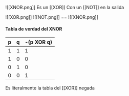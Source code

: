 ![[XNOR.png]]
Es un [[XOR]] Con un [[NOT]] en la salida 

![[XOR.png]] ![[NOT.png]] == ![[XNOR.png]]

#### Tabla de verdad del XNOR 

| p   | q   | -(p XOR q) |
| --- | --- | ---------- |
| 1   | 1   | 1          |
| 1   | 0   | 0          |
| 0   | 1   | 0          |
| 0   | 0   | 1          |
Es literalmente la tabla del [[XOR]] negada

